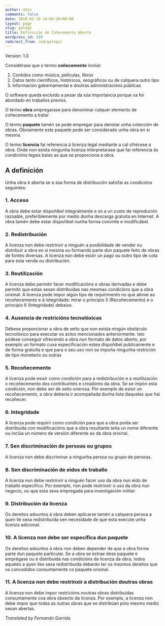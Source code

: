 ```yaml
---
author: ddie
comments: false
date: 2010-02-19 14:04:26+00:00
layout: page
slug: galego
title: Definición de Coñecemento Aberto
wordpress_id: 249
redirect_from: /od/galego/
---
```


Version: 1.0

Considérase que o termo **coñecemento** inclúe:

  1. Contidos como música, películas, libros
  2. Datos tanto científicos, históricos, xeográficos ou de calquera outro tipo
  3. Información gobernamental e doutras administracións públicas 

O software queda excluído a pesar da súa importancia porque xa foi abordado en traballos previos.

O termo **obra** empregarase para denominar calquer elemento de coñecemento a tratar

O termo **paquete** tamén se pode empregar para denotar unha colección de obras. Óbviamente este paquete pode ser considerado unha obra en si mesma.

O termo **licencia** fai referencia á licenza legal mediante a cal ofrécese a obra. Onde non exista ningunha licenza interpretarase que fai referencia ás condicións legais baixo as que se proporciona a obra.

## A definición 

Unha obra é aberta se a súa forma de distribución satisfai as condicións seguintes:

### 1. Acceso 

A obra debe estar dispoñíbel integralmente e só a un custo de reprodución razoable, preferiblemente por medio dunha descarga gratuíta en Internet. A obra tamén debe estar dispoñíbel nunha forma convinte e modificábel.

### 2. Redistribución 

A licenza non debe restrinxir a ninguén a posibilidade de vender ou distribuír a obra en si mesma ou formando parte dun paquete feito de obras de fontes diversas. A licenza non debe esixir un pago ou outro tipo de cota para esta venda ou distribución.

### 3. Reutilización 

A licenza debe permitir facer modificacións e obras derivadas e debe permitir que estas sexan distribuídas nas mesmas condicións que a obra orixinal. A licenza pode impor algún tipo de requirimento no que atinxe ao recoñecemento e á integridade: mirar o principio 5 (Recoñecemento) e o principio 6 (Integridade) debaixo.

### 4. Ausencia de restricións tecnolóxicas 

Débese proporcionar a obra de xeito que non exista ningún obstáculo tecnolóxico para executar os actos mencionados anteriormente. Isto pódese conseguir ofrecendo a obra nun formato de datos aberto, por exemplo un formato cuxa especificación estea dispoñíbel publicamente e de forma gratuíta e que para o seu uso non se impoña ningunha restrición de tipo monetario ou outras

### 5. Recoñecemento 

A licenza pode esixir como condición para a redistribución e a reutilización o recoñecemento dos contribuíntes e creadores da obra. Se se impón esta condición, non debe ser de xeito onerosa. Por exemplo de esixir un recoñecemento, a obra debería ir acompañada dunha lista daqueles que hai recoñecer.

### 6. Integridade 

A licenza pode requirir como condición para que a obra poida ser distribuída con modificacións que a obra resultante teña un nome diferente ou inclúa un número de versión diferente ao da obra orixinal.

### 7. Sen discriminación de persoas ou grupos 

A licenza non debe discriminar a ningunha persoa ou grupo de persoas.

### 8. Sen discriminación de eidos de traballo 

A licenza non debe restrinxir a ninguén facer uso da obra nun eido de traballo específico. Por exemplo, non pode restrinxir o uso da obra nun negocio, ou que esta sexa empregada para investigación militar.

### 9. Distribución da licenza 

Os dereitos adxuntos á obra deben aplicarse tamén a calquera persoa a quen lle sexa redistribuída sen necesidade de que esta execute unha licenza adicional.

### 10. A licenza non debe ser específica dun paquete 

Os dereitos adxuntos á obra non deben depender de que a obra forme parte dun paquete particular. Se a obra se extrae dese paquete e emprégase ou é distribuida nas condicións da licenza da obra, todos aqueles a quen lles sexa redistribuída deberán ter os mesmos dereitos que os concedidos conxuntamente co paquete orixinal.

### 11. A licenza non debe restrinxir a distribución doutras obras 

A licenza non debe impor restricións noutras obras distribuídas conxuntamente coa obra obxecto da licenza. Por exemplo, a licenza non debe impor que todas as outras obras que se distribúan polo mesmo medio sexan abertas.

*Translated by Fernando Garrido*

